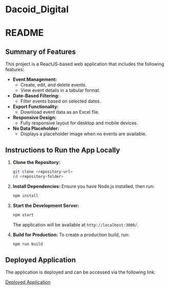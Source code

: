# Dacoid_Digital
# README

## Summary of Features

This project is a ReactJS-based web application that includes the following features:

- **Event Management:**
  - Create, edit, and delete events.
  - View event details in a tabular format.
- **Date-Based Filtering:**
  - Filter events based on selected dates.
- **Export Functionality:**
  - Download event data as an Excel file.
- **Responsive Design:**
  - Fully responsive layout for desktop and mobile devices.
- **No Data Placeholder:**
  - Displays a placeholder image when no events are available.

## Instructions to Run the App Locally

1. **Clone the Repository:**
   ```bash
   git clone <repository-url>
   cd <repository-folder>
   ```

2. **Install Dependencies:**
   Ensure you have Node.js installed, then run:
   ```bash
   npm install
   ```

3. **Start the Development Server:**
   ```bash
   npm start
   ```
   The application will be available at `http://localhost:3000/`.

4. **Build for Production:**
   To create a production build, run:
   ```bash
   npm run build
   ```

## Deployed Application

The application is deployed and can be accessed via the following link:

[Deployed Application](https://dacoiddigital-reactjs.netlify.app/)

